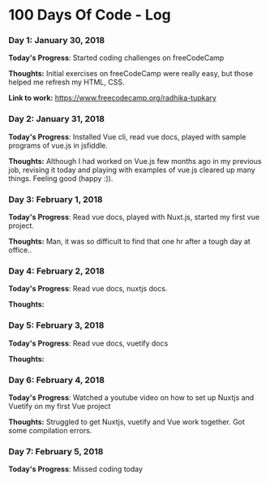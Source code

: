 # 100 Days Of Code - Log

### Day 1: January 30, 2018

**Today's Progress**: Started coding challenges on freeCodeCamp

**Thoughts:** Initial exercises on freeCodeCamp were really easy, but those helped me refresh my HTML, CSS.

**Link to work:** https://www.freecodecamp.org/radhika-tupkary

### Day 2: January 31, 2018

**Today's Progress**: Installed Vue cli, read vue docs, played with sample programs of vue.js in jsfiddle. 

**Thoughts:** Although I had worked on Vue.js few months ago in my previous job, revising it today and playing with examples of vue.js cleared up many things. Feeling good (happy :)). 

### Day 3: February 1, 2018

**Today's Progress**: Read vue docs, played with Nuxt.js, started my first vue project.  

**Thoughts:** Man, it was so difficult to find that one hr after a tough day at office..

### Day 4: February 2, 2018

**Today's Progress**: Read vue docs, nuxtjs docs.  

**Thoughts:** 

### Day 5: February 3, 2018

**Today's Progress**: Read vue docs, vuetify docs

**Thoughts:** 

### Day 6: February 4, 2018

**Today's Progress**: Watched a youtube video on how to set up Nuxtjs and Vuetify on my first Vue project

**Thoughts:** Struggled to get Nuxtjs, vuetify and Vue work together. Got some compilation errors. 

### Day 7: February 5, 2018

**Today's Progress**: Missed coding today
